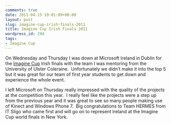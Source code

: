 ```yaml
---
comments: true
date: 2011-04-15 19:01:09+00:00
layout: post
slug: imagine-cup-irish-finals-2011
title: Imagine Cup Irish Finals 2011
wordpress_id: 294
tags:
- Imagine Cup
---
```


On Wednesday and Thursday I was down at Microsoft Ireland in Dublin for the [Imagine Cup](http://imaginecup.com/) Irish finals with the team I was mentoring from the University of Ulster Coleraine.  Unfortunately we didn’t make it into the top 5 but it was great for our team of first year students to get down and experience the whole event.




I left Microsoft on Thursday really impressed with the quality of the projects at the competition this year.  I really feel like the projects were a step up from the previous year and it was great to see so many people making use of Kinect and Windows Phone 7.  Big congratulations to Team HERMES from IT Sligo who came first and will go on to represent Ireland at the Imagine Cup world finals in New York.
